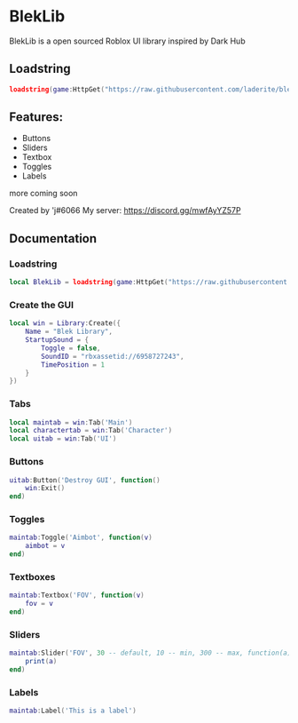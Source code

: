 # BlekLib

BlekLib is a open sourced Roblox UI library inspired by Dark Hub

## Loadstring
```lua
loadstring(game:HttpGet("https://raw.githubusercontent.com/laderite/bleklib/main/library.lua"))()
```

## Features:
- Buttons
- Sliders
- Textbox
- Toggles
- Labels

more coming soon

Created by 'j#6066
My server: https://discord.gg/mwfAyYZ57P

## Documentation

### Loadstring
```lua
local BlekLib = loadstring(game:HttpGet("https://raw.githubusercontent.com/laderite/bleklib/main/library.lua"))()
```

### Create the GUI
```lua
local win = Library:Create({
    Name = "Blek Library",
    StartupSound = {
        Toggle = false,
        SoundID = "rbxassetid://6958727243",
        TimePosition = 1
    }
})
```

### Tabs
```lua
local maintab = win:Tab('Main')
local charactertab = win:Tab('Character')
local uitab = win:Tab('UI')
```

### Buttons
```lua
uitab:Button('Destroy GUI', function()
    win:Exit()
end)
```

### Toggles
```lua
maintab:Toggle('Aimbot', function(v)
    aimbot = v
end)
```

### Textboxes
```lua
maintab:Textbox('FOV', function(v)
    fov = v
end)
```

### Sliders
```lua
maintab:Slider('FOV', 30 -- default, 10 -- min, 300 -- max, function(a)
    print(a)
end)
```

### Labels
```lua
maintab:Label('This is a label')
```
